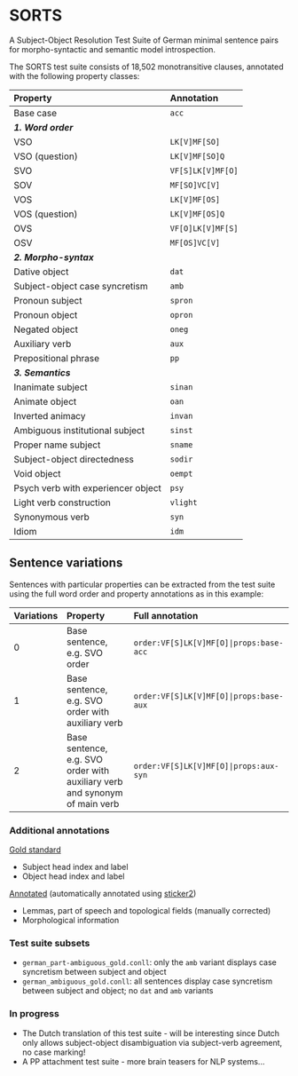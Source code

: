 # SORTS
A Subject-Object Resolution Test Suite of German minimal sentence pairs for morpho-syntactic and semantic model introspection.

The SORTS test suite consists of 18,502 monotransitive clauses, annotated with the following property classes:

|Property | Annotation |
|:------------- |:-------------|
|Base case|`acc`|
|**_1. Word order_**|
|VSO|`LK[V]MF[SO]`|
|VSO (question)|`LK[V]MF[SO]Q`|
|SVO|`VF[S]LK[V]MF[O]`|
|SOV|`MF[SO]VC[V]`|
|VOS|`LK[V]MF[OS]`|
|VOS (question)|`LK[V]MF[OS]Q`|
|OVS|`VF[O]LK[V]MF[S]`|
|OSV|`MF[OS]VC[V]`|
|**_2. Morpho-syntax_**|
|Dative object|`dat`|
|Subject-object case syncretism|`amb`|
|Pronoun subject|`spron`|
|Pronoun object|`opron`|
|Negated object|`oneg`|
|Auxiliary verb|`aux`|
|Prepositional phrase|`pp`|
|**_3. Semantics_**|
|Inanimate subject|`sinan`|
|Animate object|`oan`|
|Inverted animacy|`invan`|
|Ambiguous institutional subject|`sinst`|
|Proper name subject|`sname`|
|Subject-object directedness|`sodir`|
|Void object|`oempt`|
|Psych verb with experiencer object|`psy`|
|Light verb construction|`vlight`|
|Synonymous verb|`syn`|
|Idiom|`idm`|

## Sentence variations
Sentences with particular properties can be extracted from the test suite using the full word order and property annotations as in this example:

|Variations | Property | Full annotation |
|:------------- |:-------------|:-------------|
|0| Base sentence, e.g. SVO order |`order:VF[S]LK[V]MF[O]\|props:base-acc`|
|1| Base sentence, e.g. SVO order with auxiliary verb|`order:VF[S]LK[V]MF[O]\|props:base-aux`|
|2| Base sentence, e.g. SVO order with auxiliary verb and synonym of main verb |`order:VF[S]LK[V]MF[O]\|props:aux-syn`|

### Additional annotations
[Gold standard](https://github.com/DiveFish/SORTS/tree/master/gold)
- Subject head index and label
- Object head index and label

[Annotated](https://github.com/DiveFish/SORTS/tree/master/annotated) (automatically annotated using [sticker2](https://github.com/stickeritis/sticker2))
- Lemmas, part of speech and topological fields (manually corrected)
- Morphological information

### Test suite subsets
- `german_part-ambiguous_gold.conll`: only the `amb` variant displays case syncretism between subject and object
- `german_ambiguous_gold.conll`: all sentences display case syncretism between subject and object; no `dat` and `amb` variants

### In progress
- The Dutch translation of this test suite - will be interesting since Dutch only allows subject-object disambiguation via subject-verb agreement, no case marking!
- A PP attachment test suite - more brain teasers for NLP systems...
